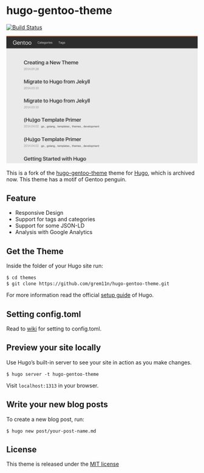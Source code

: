 # hugo-gentoo-theme
[![Build Status](https://travis-ci.org/d-kusk/hugo-gentoo-theme.svg?branch=develop)](https://travis-ci.org/d-kusk/hugo-gentoo-theme)

![hugo-gentoo-theme's screenshot](https://github.com/d-kusk/hugo-gentoo-theme/blob/develop/images/screenshot.png)

This is a fork of the [hugo-gentoo-theme](https://github.com/d-kusk/hugo-gentoo-theme) theme for [Hugo](https://gohugo.io), which is archived now. 
This theme has a motif of Gentoo penguin.

## Feature

- Responsive Design
- Support for tags and categories
- Support for some JSON-LD
- Analysis with Google Analytics

## Get the Theme
Inside the folder of your Hugo site run:

```
$ cd themes
$ git clone https://github.com/grem11n/hugo-gentoo-theme.git
```

For more information read the official [setup guide](https://gohugo.io/overview/installing/) of Hugo.

## Setting config.toml
Read to [wiki](https://github.com/d-kusk/hugo-gentoo-theme/wiki/Write-settings-to-config.toml) for setting to config.toml.

## Preview your site locally
Use Hugo’s built-in server to see your site in action as you make changes.

```
$ hugo server -t hugo-gentoo-theme
```

Visit ``localhost:1313`` in your browser.

## Write your new blog posts
To create a new blog post, run:

```
$ hugo new post/your-post-name.md
```

## License
This theme is released under the [MIT license](https://github.com/grem11n/hugo-gentoo-theme/blob/master/LICENSE.md)
